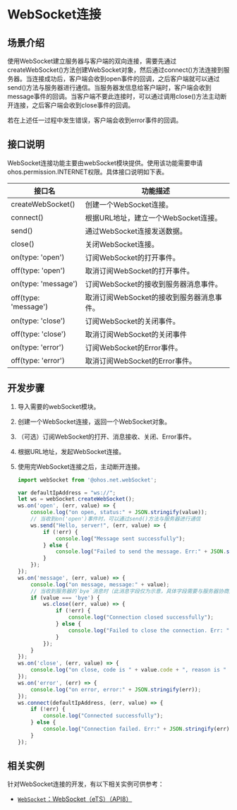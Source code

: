 # WebSocket连接


## 场景介绍

使用WebSocket建立服务器与客户端的双向连接，需要先通过createWebSocket()方法创建WebSocket对象，然后通过connect()方法连接到服务器。当连接成功后，客户端会收到open事件的回调，之后客户端就可以通过send()方法与服务器进行通信。当服务器发信息给客户端时，客户端会收到message事件的回调。当客户端不要此连接时，可以通过调用close()方法主动断开连接，之后客户端会收到close事件的回调。

若在上述任一过程中发生错误，客户端会收到error事件的回调。


## 接口说明

WebSocket连接功能主要由webSocket模块提供。使用该功能需要申请ohos.permission.INTERNET权限。具体接口说明如下表。

| 接口名 | 功能描述 |
| -------- | -------- |
| createWebSocket() | 创建一个WebSocket连接。 |
| connect() | 根据URL地址，建立一个WebSocket连接。 |
| send() | 通过WebSocket连接发送数据。 |
| close() | 关闭WebSocket连接。 |
| on(type: 'open') | 订阅WebSocket的打开事件。 |
| off(type: 'open') | 取消订阅WebSocket的打开事件。 |
| on(type: 'message') | 订阅WebSocket的接收到服务器消息事件。 |
| off(type: 'message') | 取消订阅WebSocket的接收到服务器消息事件。 |
| on(type: 'close') | 订阅WebSocket的关闭事件。 |
| off(type: 'close') | 取消订阅WebSocket的关闭事件 |
| on(type: 'error') | 订阅WebSocket的Error事件。 |
| off(type: 'error') | 取消订阅WebSocket的Error事件。 |


## 开发步骤

1. 导入需要的webSocket模块。

2. 创建一个WebSocket连接，返回一个WebSocket对象。

3. （可选）订阅WebSocket的打开、消息接收、关闭、Error事件。

4. 根据URL地址，发起WebSocket连接。

5. 使用完WebSocket连接之后，主动断开连接。
   
   ```js
   import webSocket from '@ohos.net.webSocket';
   
   var defaultIpAddress = "ws://";
   let ws = webSocket.createWebSocket();
   ws.on('open', (err, value) => {
       console.log("on open, status:" + JSON.stringify(value));
       // 当收到on('open')事件时，可以通过send()方法与服务器进行通信
       ws.send("Hello, server!", (err, value) => {
           if (!err) {
               console.log("Message sent successfully");
           } else {
               console.log("Failed to send the message. Err:" + JSON.stringify(err));
           }
       });
   });
   ws.on('message', (err, value) => {
       console.log("on message, message:" + value);
       // 当收到服务器的`bye`消息时（此消息字段仅为示意，具体字段需要与服务器协商），主动断开连接
       if (value === 'bye') {
           ws.close((err, value) => {
               if (!err) {
                   console.log("Connection closed successfully");
               } else {
                   console.log("Failed to close the connection. Err: " + JSON.stringify(err));
               }
           });
       }
   });
   ws.on('close', (err, value) => {
       console.log("on close, code is " + value.code + ", reason is " + value.reason);
   });
   ws.on('error', (err) => {
       console.log("on error, error:" + JSON.stringify(err));
   });
   ws.connect(defaultIpAddress, (err, value) => {
       if (!err) {
           console.log("Connected successfully");
       } else {
           console.log("Connection failed. Err:" + JSON.stringify(err));
       }
   });
   ```

## 相关实例

针对WebSocket连接的开发，有以下相关实例可供参考：
- [`WebSocket`：WebSocket（eTS）（API8）](https://gitee.com/openharmony/app_samples/tree/master/Network/WebSocket)
